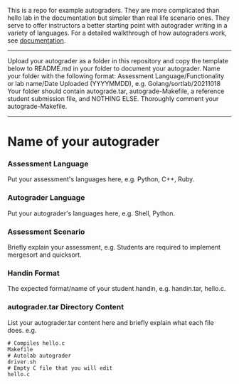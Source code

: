 This is a repo for example autograders. They are more complicated than hello lab in the documentation but simpler than real life scenario ones. They serve to offer instructors a better starting point with autograder writing in a variety of languages. For a detailed walkthrough of how autograders work, see [documentation](https://docs.autolabproject.com/lab/#writing-autograders).

---

Upload your autograder as a folder in this repository and copy the template below to README.md in your folder to document your autograder. Name your folder with the following format: Assessment Language/Functionality or lab name/Date Uploaded (YYYYMMDD), e.g. Golang/sortlab/20211018
Your folder should contain autograde.tar, autograde-Makefile, a reference student submission file, and NOTHING ELSE.
Thoroughly comment your autograde-Makefile.

---
# Name of your autograder

### Assessment Language
Put your assessment's languages here, e.g. Python, C++, Ruby.

### Autograder Language
Put your autograder's languages here, e.g. Shell, Python.

### Assessment Scenario
Briefly explain your assessment, e.g. Students are required to implement mergesort and quicksort.

### Handin Format
The expected format/name of your student handin, e.g. handin.tar, hello.c.

### autograder.tar Directory Content
List your autograder.tar content here and briefly explain what each file does.
e.g.
```
# Compiles hello.c
Makefile
# Autolab autograder
driver.sh
# Empty C file that you will edit
hello.c
```
